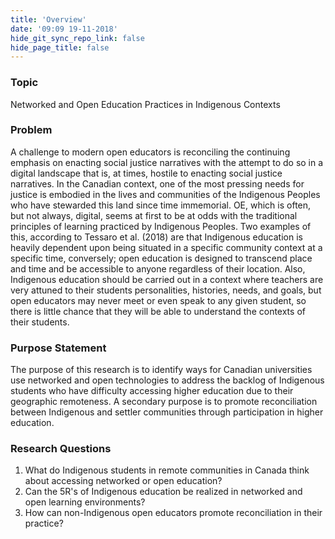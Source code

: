 ```yaml
---
title: 'Overview'
date: '09:09 19-11-2018'
hide_git_sync_repo_link: false
hide_page_title: false
---
```


### Topic

Networked and Open Education Practices in Indigenous Contexts

### Problem

A challenge to modern open educators is reconciling the continuing emphasis on enacting social justice narratives with the attempt to do so in a digital landscape that is, at times, hostile to enacting social justice narratives. In the Canadian context, one of the most pressing needs for justice is embodied in the lives and communities of the Indigenous Peoples who have stewarded this land since time immemorial. OE, which is often, but not always, digital, seems at first to be at odds with the traditional principles of learning practiced by Indigenous Peoples. Two examples of this, according to Tessaro et al. (2018) are that Indigenous education is heavily dependent upon being situated in a specific community context at a specific time, conversely; open education is designed to transcend place and time and be accessible to anyone regardless of their location. Also, Indigenous education should be carried out in a context where teachers are very attuned to their students personalities, histories, needs, and goals, but open educators may never meet or even speak to any given student, so there is little chance that they will be able to understand the contexts of their students.

### Purpose Statement

The purpose of this research is to identify ways for Canadian universities use networked and open technologies to address the backlog of Indigenous students who have difficulty accessing higher education due to their geographic remoteness. A secondary purpose is to promote reconciliation between Indigenous and settler communities through participation in higher education.

### Research Questions
1. What do Indigenous students in remote communities in Canada think about accessing networked or open education?
2. Can the 5R's of Indigenous education be realized in networked and open learning environments?
3. How can non-Indigenous open educators promote reconciliation in their practice?
